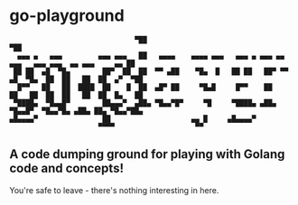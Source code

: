 # go-playground

```
                               ▀██                                                                  ▀██  
  ▄▄▄ ▄   ▄▄▄         ▄▄▄ ▄▄▄   ██   ▄▄▄▄    ▄▄▄▄ ▄▄▄   ▄▄▄ ▄ ▄▄▄ ▄▄    ▄▄▄   ▄▄▄ ▄▄▄  ▄▄ ▄▄▄     ▄▄ ██  
 ██ ██  ▄█  ▀█▄        ██▀  ██  ██  ▀▀ ▄██    ▀█▄  █   ██ ██   ██▀ ▀▀ ▄█  ▀█▄  ██  ██   ██  ██  ▄▀  ▀██  
  █▀▀   ██   ██  ████  ██    █  ██  ▄█▀ ██     ▀█▄█     █▀▀    ██     ██   ██  ██  ██   ██  ██  █▄   ██  
 ▀████▄  ▀█▄▄█▀        ██▄▄▄▀  ▄██▄ ▀█▄▄▀█▀     ▀█     ▀████▄ ▄██▄     ▀█▄▄█▀  ▀█▄▄▀█▄ ▄██▄ ██▄ ▀█▄▄▀██▄ 
▄█▄▄▄▄▀                ██                    ▄▄ █     ▄█▄▄▄▄▀                                            
                      ▀▀▀▀                    ▀▀                                                         
```

## A code dumping ground for playing with Golang code and concepts!

You're safe to leave - there's nothing interesting in here.